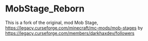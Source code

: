 # MobStage_Reborn
This is a fork of the original, mod Mob Stage, https://legacy.curseforge.com/minecraft/mc-mods/mob-stages by https://legacy.curseforge.com/members/darkhaxdev/followers
